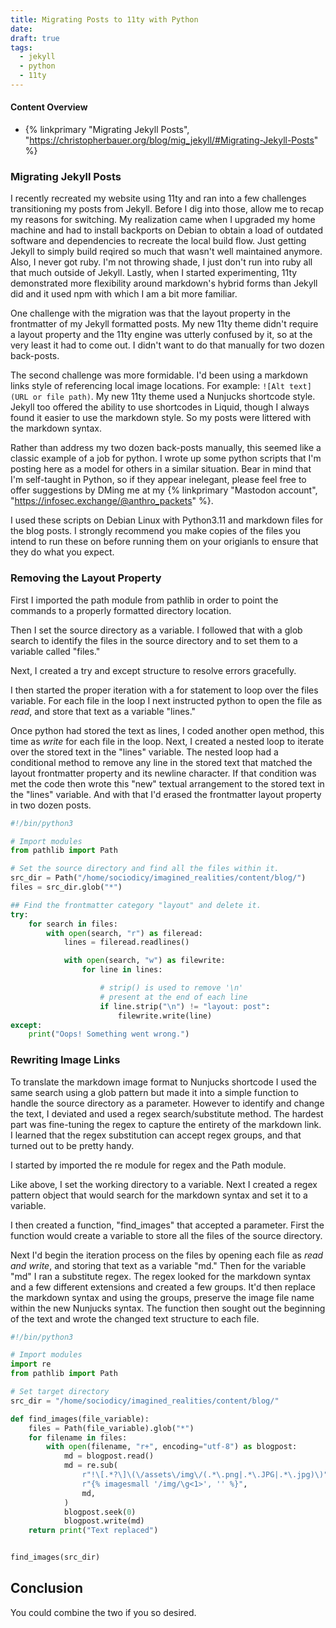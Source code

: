 ```yaml
---
title: Migrating Posts to 11ty with Python
date: 
draft: true
tags:
  - jekyll
  - python
  - 11ty
---
```


#### Content Overview
- {% linkprimary "Migrating Jekyll Posts", "https://christopherbauer.org/blog/mig_jekyll/#Migrating-Jekyll-Posts" %}


### Migrating Jekyll Posts
I recently recreated my website using 11ty and ran into a few challenges transitioning my posts from Jekyll.  Before I dig into those, allow me to recap my reasons for switching.  My realization came when I upgraded my home machine and had to install backports on Debian to obtain a load of outdated software and dependencies to recreate the local build flow.  Just getting Jekyll to simply build reqired so much that wasn't well maintained anymore.  Also, I never got ruby.  I'm not throwing shade, I just don't run into ruby all that much outside of Jekyll.  Lastly, when I started experimenting, 11ty demonstrated more flexibility around markdown's hybrid forms than Jekyll did and it used npm with which I am a bit more familiar.  

One challenge with the migration was that the layout property in the frontmatter of my Jekyll formatted posts.  My new 11ty theme didn't require a layout property and the 11ty engine was utterly confused by it, so at the very least it had to come out.  I didn't want to do that manually for two dozen back-posts.

The second challenge was more formidable.  I'd been using a markdown links style of referencing local image locations. For example: `![Alt text](URL or file path)`. My new 11ty theme used a Nunjucks shortcode style.  Jekyll too offered the ability to use shortcodes in Liquid, though I always found it easier to use the markdown style.  So my posts were littered with the markdown syntax.

Rather than address my two dozen back-posts manually, this seemed like a classic example of a job for python.  I wrote up some python scripts that I'm posting here as a model for others in a similar situation.  Bear in mind that I'm self-taught in Python, so if they appear inelegant, please feel free to offer suggestions by DMing me at my {% linkprimary "Mastodon account", "https://infosec.exchange/@anthro_packets" %}.

I used these scripts on Debian Linux with Python3.11 and markdown files for the blog posts.  I strongly recommend you make copies of the files you intend to run these on before running them on your origianls to ensure that they do what you expect.


### Removing the Layout Property

First I imported the path module from pathlib in order to point the commands to a properly formatted directory location.

Then I set the source directory as a variable. I followed that with a glob search to identify the files in the source directory and to set them to a variable called "files."

Next, I created a try and except structure to resolve errors gracefully.  

I then started the proper iteration with a for statement to loop over the files variable.  For each file in the loop I next instructed python to open the file as *read*, and store that text as a variable "lines."

Once python had stored the text as lines, I coded another open method, this time as *write* for each file in the loop.  Next, I created a nested loop to iterate over the stored text in the "lines" variable.  The nested loop had a conditional method to remove any line in the stored text that matched the layout frontmatter property and its newline character.  If that condition was met the code then wrote this "new" textual arrangement to the stored text in the "lines" variable.  And with that I'd erased the frontmatter layout property in two dozen posts.

```python
#!/bin/python3

# Import modules
from pathlib import Path

# Set the source directory and find all the files within it.
src_dir = Path("/home/sociodicy/imagined_realities/content/blog/")
files = src_dir.glob("*")

## Find the frontmatter category "layout" and delete it.
try:
    for search in files:
        with open(search, "r") as fileread:
            lines = fileread.readlines()

            with open(search, "w") as filewrite:
                for line in lines:

                    # strip() is used to remove '\n'
                    # present at the end of each line
                    if line.strip("\n") != "layout: post":
                        filewrite.write(line)
except:
    print("Oops! Something went wrong.")
```


### Rewriting Image Links
To translate the markdown image format to Nunjucks shortcode I used the same search using a glob pattern but made it into a simple function to handle the source directory as a parameter.  However to identify and change the text, I deviated and used a regex search/substitute method.  The hardest part was fine-tuning the regex to capture the entirety of the markdown link.  I learned that the regex substitution can accept regex groups, and that turned out to be pretty handy.

I started by imported the re module for regex and the Path module.

Like above, I set the working directory to a variable.  Next I created a regex pattern object that would search for the markdown syntax and set it to a variable.

I then created a function, "find_images" that accepted a parameter.  First the function would create a variable to store all the files of the source directory.  

Next I'd begin the iteration process on the files by opening each file as *read and write*, and storing that text as a variable "md."  Then for the variable "md" I ran a substitute regex.  The regex looked for the markdown syntax and a few different extensions and created a few groups.  It'd then replace the markdown syntax and using the groups, preserve the image file name within the new Nunjucks syntax.  The function then sought out the beginning of the text and wrote the changed text structure to each file.

```python
#!/bin/python3

# Import modules
import re
from pathlib import Path

# Set target directory
src_dir = "/home/sociodicy/imagined_realities/content/blog/"

def find_images(file_variable):
    files = Path(file_variable).glob("*")
    for filename in files:
        with open(filename, "r+", encoding="utf-8") as blogpost:
            md = blogpost.read()
            md = re.sub(
                r"!\[.*?\]\(\/assets\/img\/(.*\.png|.*\.JPG|.*\.jpg)\)",
                r"{% imagesmall '/img/\g<1>', '' %}",
                md,
            )
            blogpost.seek(0)
            blogpost.write(md)
    return print("Text replaced")


find_images(src_dir)
```


## Conclusion
You could combine the two if you so desired.